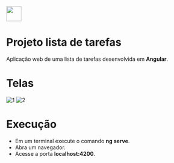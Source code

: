<img src="https://user-images.githubusercontent.com/38113015/111562444-fddce380-8774-11eb-83ad-677e6a51c6dc.png" width="40"> 

# Projeto lista de tarefas
 Aplicação web de uma lista de tarefas desenvolvida em <b>Angular</b>.
 
# Telas
 
![1](https://user-images.githubusercontent.com/38113015/84222759-c1c27700-aaae-11ea-8d55-f7935bc22ee5.png)
![2](https://user-images.githubusercontent.com/38113015/84222765-c2f3a400-aaae-11ea-9915-dc8ae882e9db.png)

# Execução

<ul>
  <li>Em um terminal execute o comando <b>ng serve</b>.</li>
  <li>Abra um navegador.</li>
  <li>Acesse a porta <b>localhost:4200</b>.</li>
<ul>
